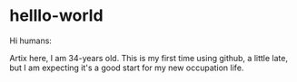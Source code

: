 # helllo-world

Hi humans:

Artix here, I am 34-years old. This is my first time using github, a little late, but I am expecting it's a good start for my new occupation life.
